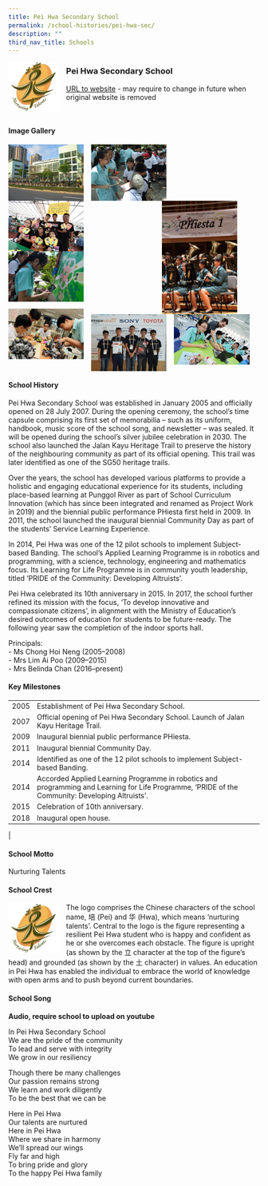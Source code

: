 ```yaml
---
title: Pei Hwa Secondary School
permalink: /school-histories/pei-hwa-sec/
description: ""
third_nav_title: Schools
---
```

<img src="/images/peihwasec1.jpg" style="width:20%;margin-right:15px;" align = "left">

### **Pei Hwa Secondary School**
[URL to website](https://peihwasec.moe.edu.sg/) - may require to change in future when original website is removed

<br clear="left">

#### **Image Gallery**

<p><a href="https://d1yxymztqoj7qn.amplifyapp.com/images/peihwasec2.jpg">  
<img src="/images/peihwasec2.jpg" style="width:30%;margin-right:15px;" align = "left">
</a></p>

<p><a href="https://d1yxymztqoj7qn.amplifyapp.com/images/peihwasec3.jpg">  
<img src="/images/peihwasec3.jpg" style="width:30%;margin-right:15px;" align = "left">
</a></p>

<p><a href="https://d1yxymztqoj7qn.amplifyapp.com/images/peihwasec4.jpg">  
<img src="/images/peihwasec4.jpg" style="width:30%;margin-right:45px;" align = "right">
</a></p>

<p><a href="https://d1yxymztqoj7qn.amplifyapp.com/images/peihwasec5.jpg">  
<img src="/images/peihwasec5.jpg" style="width:30%;margin-right:15px;" align = "left">
</a></p>

<p><a href="https://d1yxymztqoj7qn.amplifyapp.com/images/peihwasec6.jpg">  
<img src="/images/peihwasec6.jpg" style="width:30%;margin-right:15px;" align = "left">
</a></p>

<br clear="left">

<p><a href="https://d1yxymztqoj7qn.amplifyapp.com/images/peihwasec7.jpg">  
<img src="/images/peihwasec7.jpg" style="width:30%;margin-right:15px;" align = "left">
</a></p>

<p><a href="https://d1yxymztqoj7qn.amplifyapp.com/images/peihwasec8.jpg">  
<img src="/images/peihwasec8.jpg" style="width:30%;margin-right:15px;" align = "left">
</a></p>

<p><a href="https://d1yxymztqoj7qn.amplifyapp.com/images/peihwasec9.jpg">  
<img src="/images/peihwasec9.jpg" style="width:30%;margin-right:15px;" align = "left">
</a></p>

<br clear="left">

#### **School History**
Pei Hwa Secondary School was established in January 2005 and officially opened on 28 July 2007. During the opening ceremony, the school’s time capsule comprising its first set of memorabilia – such as its uniform, handbook, music score of the school song, and newsletter – was sealed. It will be opened during the school’s silver jubilee celebration in 2030. The school also launched the Jalan Kayu Heritage Trail to preserve the history of the neighbouring community as part of its official opening. This trail was later identified as one of the SG50 heritage trails.

Over the years, the school has developed various platforms to provide a holistic and engaging educational experience for its students, including place-based learning at Punggol River as part of School Curriculum Innovation (which has since been integrated and renamed as Project Work in 2019) and the biennial public performance PHiesta first held in 2009. In 2011, the school launched the inaugural biennial Community Day as part of the students’ Service Learning Experience.

In 2014, Pei Hwa was one of the 12 pilot schools to implement Subject-based Banding. The school’s Applied Learning Programme is in robotics and programming, with a science, technology, engineering and mathematics focus. Its Learning for Life Programme is in community youth leadership, titled ‘PRIDE of the Community: Developing Altruists’.

Pei Hwa celebrated its 10th anniversary in 2015. In 2017, the school further refined its mission with the focus, ‘To develop innovative and compassionate citizens’, in alignment with the Ministry of Education’s desired outcomes of education for students to be future-ready. The following year saw the completion of the indoor sports hall.

Principals:<br>
\- Ms Chong Hoi Neng (2005–2008) <br>
\- Mrs Lim Ai Poo (2009–2015)<br>
\- Mrs Belinda Chan (2016–present)

#### **Key Milestones**

|  |  |
|:---:|---|
| 2005 | Establishment of Pei Hwa Secondary School. |
| 2007 | Official opening of Pei Hwa Secondary School. Launch of Jalan Kayu Heritage Trail. |
| 2009 | Inaugural biennial public performance PHiesta. |
| 2011 | Inaugural biennial Community Day. |
| 2014 | Identified as one of the 12 pilot schools to implement Subject-based Banding. |
| 2014 | Accorded Applied Learning Programme in robotics and programming and Learning for Life Programme, ‘PRIDE of the Community: Developing Altruists’. |
| 2015 | Celebration of 10th anniversary. |
| 2018 | Inaugural open house. |
|

#### **School Motto**
Nurturing Talents

#### **School Crest**
<img src="/images/peihwasec1.jpg" style="width:20%;margin-right:15px;" align = "left">

The logo comprises the Chinese characters of the school name, 培 (Pei) and 华 (Hwa), which means ‘nurturing talents’. Central to the logo is the figure representing a resilient Pei Hwa student who is happy and confident as he or she overcomes each obstacle. The figure is upright (as shown by the 立 character at the top of the figure’s head) and grounded (as shown by the 土 character) in values. An education in Pei Hwa has enabled the individual to embrace the world of knowledge with open arms and to push beyond current boundaries.

#### **School Song**
**Audio, require school to upload on youtube**

In Pei Hwa Secondary School<br>
We are the pride of the community<br>
To lead and serve with integrity<br>
We grow in our resiliency

Though there be many challenges<br>
Our passion remains strong<br>
We learn and work diligently<br>
To be the best that we can be

Here in Pei Hwa<br>
Our talents are nurtured<br>
Here in Pei Hwa<br>
Where we share in harmony<br>
We’ll spread our wings<br>
Fly far and high<br>
To bring pride and glory<br>
To the happy Pei Hwa family